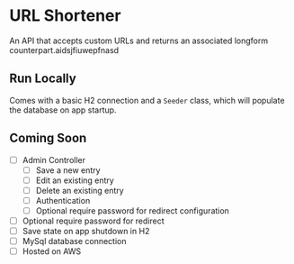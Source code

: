 # URL Shortener

An API that accepts custom URLs and returns an associated longform counterpart.aidsjfiuwepfnasd

## Run Locally

Comes with a basic H2 connection and a `Seeder` class, which will populate the database on app startup.

## Coming Soon

- [ ] Admin Controller
  - [ ] Save a new entry
  - [ ] Edit an existing entry
  - [ ] Delete an existing entry
  - [ ] Authentication
  - [ ] Optional require password for redirect configuration
- [ ] Optional require password for redirect
- [ ] Save state on app shutdown in H2
- [ ] MySql database connection
- [ ] Hosted on AWS
